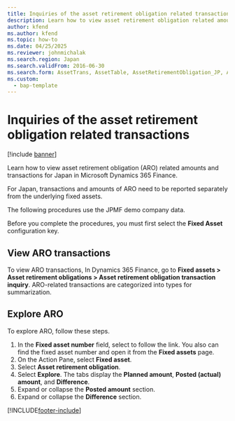 ```yaml
---
title: Inquiries of the asset retirement obligation related transactions
description: Learn how to view asset retirement obligation related amounts and transactions for Japan in Microsoft Dynamics 365 Finance.
author: kfend
ms.author: kfend
ms.topic: how-to
ms.date: 04/25/2025
ms.reviewer: johnmichalak
ms.search.region: Japan
ms.search.validFrom: 2016-06-30
ms.search.form: AssetTrans, AssetTable, AssetRetirementObligation_JP, AssetRetirementObligationExplorer_JP
ms.custom: 
  - bap-template
---
```


# Inquiries of the asset retirement obligation related transactions

[!include [banner](../../includes/banner.md)]

Learn how to view asset retirement obligation (ARO) related amounts and transactions for Japan in Microsoft Dynamics 365 Finance.

For Japan, transactions and amounts of ARO need to be reported separately from the underlying fixed assets. 

The following procedures use the JPMF demo company data.

Before you complete the procedures, you must first select the **Fixed Asset** configuration key.

## View ARO transactions

To view ARO transactions, In Dynamics 365 Finance, go to **Fixed assets \> Asset retirement obligations \> Asset retirement obligation transaction inquiry**. ARO-related transactions are categorized into types for summarization.  

## Explore ARO

To explore ARO, follow these steps.

1. In the **Fixed asset number** field, select to follow the link. You also can find the fixed asset number and open it from the **Fixed assets** page.  
1. On the Action Pane, select **Fixed asset**.
1. Select **Asset retirement obligation**.
1. Select **Explore**. The tabs display the **Planned amount**, **Posted (actual) amount**, and **Difference**.  
1. Expand or collapse the **Posted amount** section.
1. Expand or collapse the **Difference** section.



[!INCLUDE[footer-include](../../../includes/footer-banner.md)]
